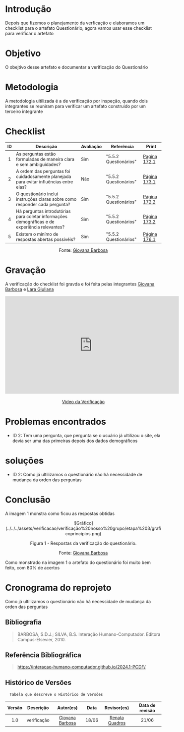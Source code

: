 # Introdução
Depois que fizemos o planejamento da verficação e elaboramos um checklist para o artefato Questionário, agora vamos usar esse checklist para verificar o artefato

# Objetivo
O obejtivo desse artefato e documentar a verificação do Questionário

# Metodologia
A metodologia ultilizada é a de verificação por inspeção, quando dois integrantes se reuniram para verificar um artefato construido por um terceiro integrante

# Checklist
| ID | Descrição | Avaliação | Referência | Print |
| :----: | --------- | ---------- | ----------- | ------- |
| 1 | As perguntas estão formuladas de maneira clara e sem ambiguidades? |Sim | "5.5.2 Questionários" | [Pagina 172.1](../../../assets/verificacao/verificação%20nosso%20grupo/etapa2/172.1.png) | 
| 2 | A ordem das perguntas foi cuidadosamente planejada para evitar influências entre elas? |Não | "5.5.2 Questionários" | [Página 173.1](../../../assets/verificacao/verificação%20nosso%20grupo/etapa2/173.1.png) | 
| 3 | O questionário inclui instruções claras sobre como responder cada pergunta? | Sim| "5.5.2 Questionários" | [Página 172.2](../../../assets/verificacao/verificação%20nosso%20grupo/etapa2/Pagina172.2.png) | 
| 4 | Há perguntas introdutórias para coletar informações demográficas e de experiência relevantes? | Sim| "5.5.2 Questionários" | [Página 173.2](../../../assets/verificacao/verificação%20nosso%20grupo/etapa2/173.2.png) | 
| 5 | Existem o minímo de respostas abertas possivéis? | Sim| "5.5.2 Questionários" | [Página 176.1](../../../assets/verificacao/verificação%20nosso%20grupo/etapa2/Pagina176.1.png) | 


<center> <p>Fonte: <a href="https://github.com/gio221">Giovana Barbosa</a></p></center>

# Gravação
A verificação do checklist foi gravda e foi feita pelas integrantes [Giovana Barbosa](https://github.com/gio221) e  [Lara Giuliana](https://github.com/gravelylara) 

<p style="text-align: center"><iframe width="560" height="315" src="https://www.youtube.com/embed/etXstWwZHM0" title="YouTube video player" frameborder="0" allow="accelerometer; autoplay; clipboard-write; encrypted-media; gyroscope; picture-in-picture; web-share" referrerpolicy="strict-origin-when-cross-origin" allowfullscreen></iframe></p>
<p style="text-align: center"><a href="https://youtu.be/etXstWwZHM0" target="blanket">Vídeo da Verificação</a></p>

# Problemas encontrados

* ID 2: Tem uma pergunta, que pergunta se o usuário já ultilizou o site, ela devia ser uma das primeiras depois dos dados demográficos

# soluções

* ID 2: Como já ultilizamos o questionário não há necessidade de mudança da orden das perguntas


# Conclusão
A imagem 1 monstra como ficou as respostas obtidas
<center>
![Gráfico](../../../assets/verificacao/verificação%20nosso%20grupo/etapa%203/graficoprincipios.png)
<div align="center">
<p> Figura 1 - Respostas da verificação do questionário.</p>
 <center>  <p>Fonte: <a href="https://github.com/gio221">Giovana Barbosa</a></p></center>        
</div></center>

Como monstrado na imagem 1 o artefato do questionário foi muito bem feito, com 80% de acertos

# Cronograma do reprojeto
Como já ultilizamos o questionário não há necessidade de mudança da orden das perguntas

## Bibliografia
> BARBOSA, S.D.J.; SILVA, B.S. Interação Humano-Computador. Editora Campus-Elsevier, 2010.

## Referência Bibliográfica

> https://interacao-humano-computador.github.io/2024.1-PCDF/

## Histórico de Versões
      Tabela que descreve o Histórico de Versões

|     Versão       |     Descrição      |      Autor(es)      | Data           |  Revisor(es)          |Data de revisão|
| :----------------------------------------------------------: | :-------------------------------: | :-------------------------------------------------: | :-------------------------------: |  :-------------------------------: | :-------------------------------: |
| 1.0 | verificação |[Giovana Barbosa](https://github.com/gio221) | 18/06 |  [Renata Quadros](https://github.com/Renatinha28)| 21/06|
